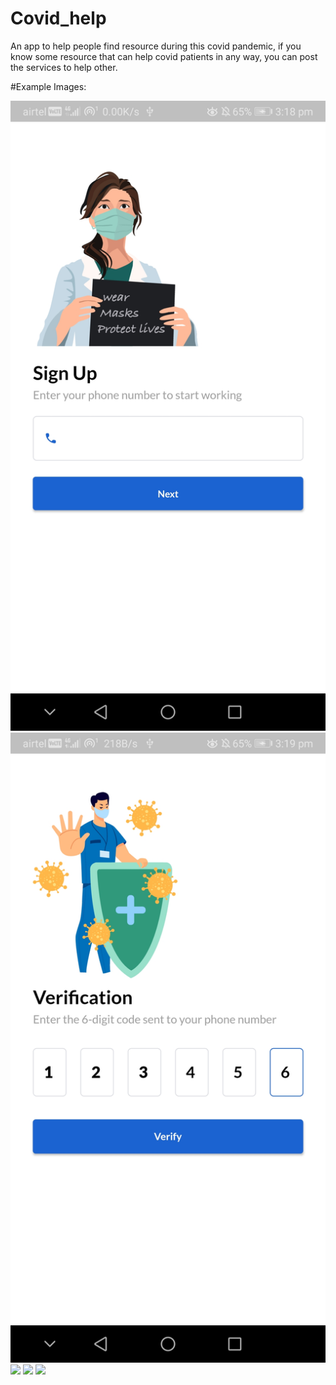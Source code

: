 # Covid_help

An app to help people find resource during this covid pandemic, if you know some resource that can help covid patients in any way, you can post the services to help other.

#Example Images:


![](images/Screenshot1.jpg)
![](images/Screenshot2.jpg)
![](images/Screenshot3.jng)
![](images/Screenshot4.jng)
![](images/Screenshot5.jng)
